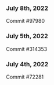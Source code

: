 ### July 8th, 2022

Commit #97980

### July 5th, 2022

Commit #314353


### July 4th, 2022

Commit #72281
